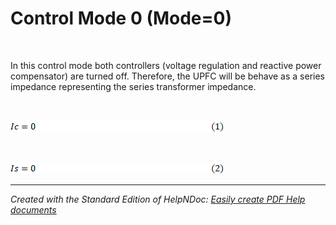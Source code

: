 # Control Mode 0 (Mode=0)

&nbsp;

In this control mode both controllers (voltage regulation and reactive power compensator) are turned off. Therefore, the UPFC will be behave as a series impedance representing the series transformer impedance.

&nbsp;

![Image](<lib/NewItem581.png>)

&nbsp;

![Image](<lib/NewItem582.png>)

***
_Created with the Standard Edition of HelpNDoc: [Easily create PDF Help documents](<https://www.helpndoc.com/feature-tour>)_
